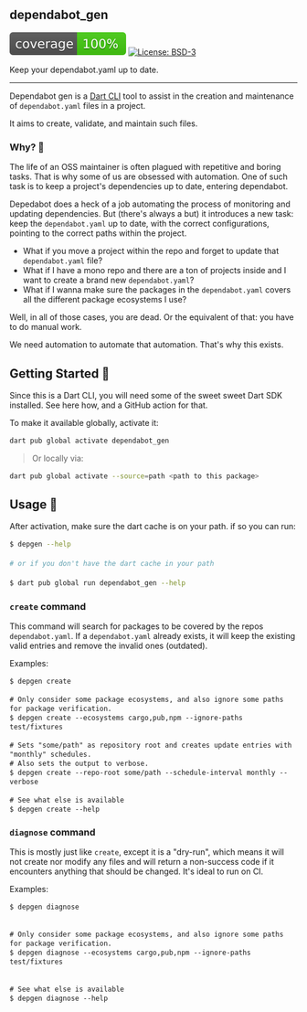 ## dependabot_gen


![coverage][coverage_badge]
[![License: BSD-3][license_badge]][license_link]

Keep your dependabot.yaml up to date.

---

Dependabot gen is a [Dart CLI](https://dart.dev/tutorials/server/cmdline) tool to assist in the creation and maintenance of `dependabot.yaml` files in a project.

It aims to create, validate, and maintain such files.


### Why? 🤨

The life of an OSS maintainer is often plagued with repetitive and boring tasks. That is why some of us are obsessed with automation. One of such task is to keep a project's dependencies up to date, entering dependabot. 

Depedabot does a heck of a job automating the process of monitoring and updating dependencies. But (there's always a but) it introduces a new task: keep the `dependabot.yaml` up to date, with the correct configurations, pointing to the correct paths within the project. 

- What if you move a project within the repo and forget to update that `dependabot.yaml` file?
- What if I have a mono repo and there are a ton of projects inside and I want to create a brand new `dependabot.yaml`?
- What if I wanna make sure the packages in the `dependabot.yaml` covers all the different package ecosystems I use?


Well, in all of those cases, you are dead. Or the equivalent of that: you have to do manual work.


We need automation to automate that automation. That's why this exists.


## Getting Started 🚀

Since this is a Dart CLI, you will need some of the sweet sweet Dart SDK installed. See here how, and a GitHub action for that.

To make it available globally, activate it:

```sh
dart pub global activate dependabot_gen
```

> Or locally via:
```sh
dart pub global activate --source=path <path to this package>
```

## Usage 🤖

After activation, make sure the dart cache is on your path. 
if so you can run:

```sh
$ depgen --help

# or if you don't have the dart cache in your path

$ dart pub global run dependabot_gen --help
```

### `create` command

This command will search for packages to be covered by the repos `dependabot.yaml`. If a `dependabot.yaml` already exists, it will keep the existing valid entries and remove the invalid ones (outdated).

Examples:
```shell
$ depgen create 

# Only consider some package ecosystems, and also ignore some paths for package verification.
$ depgen create --ecosystems cargo,pub,npm --ignore-paths test/fixtures

# Sets "some/path" as repository root and creates update entries with "monthly" schedules.
# Also sets the output to verbose.
$ depgen create --repo-root some/path --schedule-interval monthly --verbose

# See what else is available
$ depgen create --help
```


### `diagnose` command

This is mostly just like `create`, except it is a "dry-run", which means it will not create nor modify any files and will return a non-success code if it encounters anything that should be changed. It's ideal to run on CI.

Examples:
```shell
$ depgen diagnose


# Only consider some package ecosystems, and also ignore some paths for package verification.
$ depgen diagnose --ecosystems cargo,pub,npm --ignore-paths test/fixtures


# See what else is available
$ depgen diagnose --help
```

[coverage_badge]: coverage_badge.svg
[license_badge]: https://img.shields.io/badge/license-BSD-blue.svg
[license_link]: https://opensource.org/license/bsd-3-clause/
